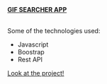 <br><br/>
**[GIF SEARCHER APP](https://wspp2pp.github.io/gif-searcher-app/)**
<br><br/>

Some of the technologies used:

- Javascript
- Boostrap
- Rest API

[Look at the project!](https://wspp2pp.github.io/gif-searcher-app/)
